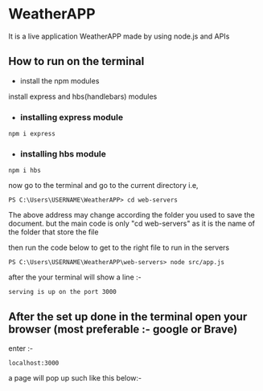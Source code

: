 # WeatherAPP
It is a live application WeatherAPP made by using node.js and APIs 

## How to run on the terminal

- install the npm modules

install express and hbs(handlebars) modules

- ### installing express module
```terminal
npm i express
```

- ### installing hbs module

```terminal
npm i hbs
```


now go to the terminal and go to the current directory i.e,

```terminal
PS C:\Users\USERNAME\WeatherAPP> cd web-servers
```
The above address may change according the folder you used to save the document. but the main code is only "cd web-servers" as it is the name of the folder that store the file

then run the code below to get to the right file to run in the servers
```
PS C:\Users\USERNAME\WeatherAPP\web-servers> node src/app.js
```

after the your terminal will show a line :- 
```
serving is up on the port 3000
````

## After the set up done in the terminal open your browser (most preferable :- google or Brave)
enter :-
```
localhost:3000
```

a page will pop up such like this below:-
